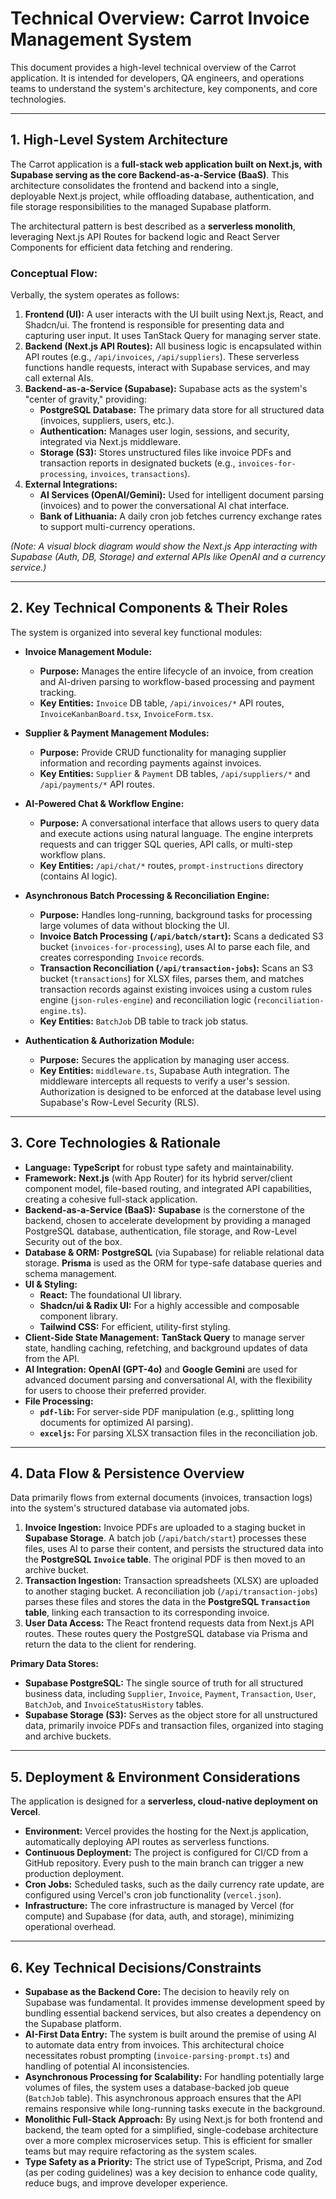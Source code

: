 # Technical Overview: Carrot Invoice Management System

This document provides a high-level technical overview of the Carrot application. It is intended for developers, QA engineers, and operations teams to understand the system's architecture, key components, and core technologies.

---

## 1. High-Level System Architecture

The Carrot application is a **full-stack web application built on Next.js, with Supabase serving as the core Backend-as-a-Service (BaaS)**. This architecture consolidates the frontend and backend into a single, deployable Next.js project, while offloading database, authentication, and file storage responsibilities to the managed Supabase platform.

The architectural pattern is best described as a **serverless monolith**, leveraging Next.js API Routes for backend logic and React Server Components for efficient data fetching and rendering.

### Conceptual Flow:

Verbally, the system operates as follows:
1.  **Frontend (UI):** A user interacts with the UI built using Next.js, React, and Shadcn/ui. The frontend is responsible for presenting data and capturing user input. It uses TanStack Query for managing server state.
2.  **Backend (Next.js API Routes):** All business logic is encapsulated within API routes (e.g., `/api/invoices`, `/api/suppliers`). These serverless functions handle requests, interact with Supabase services, and may call external AIs.
3.  **Backend-as-a-Service (Supabase):** Supabase acts as the system's "center of gravity," providing:
    *   **PostgreSQL Database:** The primary data store for all structured data (invoices, suppliers, users, etc.).
    *   **Authentication:** Manages user login, sessions, and security, integrated via Next.js middleware.
    *   **Storage (S3):** Stores unstructured files like invoice PDFs and transaction reports in designated buckets (e.g., `invoices-for-processing`, `invoices`, `transactions`).
4.  **External Integrations:**
    *   **AI Services (OpenAI/Gemini):** Used for intelligent document parsing (invoices) and to power the conversational AI chat interface.
    *   **Bank of Lithuania:** A daily cron job fetches currency exchange rates to support multi-currency operations.

 *(Note: A visual block diagram would show the Next.js App interacting with Supabase (Auth, DB, Storage) and external APIs like OpenAI and a currency service.)*

---

## 2. Key Technical Components & Their Roles

The system is organized into several key functional modules:

*   **Invoice Management Module:**
    *   **Purpose:** Manages the entire lifecycle of an invoice, from creation and AI-driven parsing to workflow-based processing and payment tracking.
    *   **Key Entities:** `Invoice` DB table, `/api/invoices/*` API routes, `InvoiceKanbanBoard.tsx`, `InvoiceForm.tsx`.

*   **Supplier & Payment Management Modules:**
    *   **Purpose:** Provide CRUD functionality for managing supplier information and recording payments against invoices.
    *   **Key Entities:** `Supplier` & `Payment` DB tables, `/api/suppliers/*` and `/api/payments/*` API routes.

*   **AI-Powered Chat & Workflow Engine:**
    *   **Purpose:** A conversational interface that allows users to query data and execute actions using natural language. The engine interprets requests and can trigger SQL queries, API calls, or multi-step workflow plans.
    *   **Key Entities:** `/api/chat/*` routes, `prompt-instructions` directory (contains AI logic).

*   **Asynchronous Batch Processing & Reconciliation Engine:**
    *   **Purpose:** Handles long-running, background tasks for processing large volumes of data without blocking the UI.
    *   **Invoice Batch Processing (`/api/batch/start`):** Scans a dedicated S3 bucket (`invoices-for-processing`), uses AI to parse each file, and creates corresponding `Invoice` records.
    *   **Transaction Reconciliation (`/api/transaction-jobs`):** Scans an S3 bucket (`transactions`) for XLSX files, parses them, and matches transaction records against existing invoices using a custom rules engine (`json-rules-engine`) and reconciliation logic (`reconciliation-engine.ts`).
    *   **Key Entities:** `BatchJob` DB table to track job status.

*   **Authentication & Authorization Module:**
    *   **Purpose:** Secures the application by managing user access.
    *   **Key Entities:** `middleware.ts`, Supabase Auth integration. The middleware intercepts all requests to verify a user's session. Authorization is designed to be enforced at the database level using Supabase's Row-Level Security (RLS).

---

## 3. Core Technologies & Rationale

*   **Language:** **TypeScript** for robust type safety and maintainability.
*   **Framework:** **Next.js** (with App Router) for its hybrid server/client component model, file-based routing, and integrated API capabilities, creating a cohesive full-stack application.
*   **Backend-as-a-Service (BaaS):** **Supabase** is the cornerstone of the backend, chosen to accelerate development by providing a managed PostgreSQL database, authentication, file storage, and Row-Level Security out of the box.
*   **Database & ORM:** **PostgreSQL** (via Supabase) for reliable relational data storage. **Prisma** is used as the ORM for type-safe database queries and schema management.
*   **UI & Styling:**
    *   **React:** The foundational UI library.
    *   **Shadcn/ui & Radix UI:** For a highly accessible and composable component library.
    *   **Tailwind CSS:** For efficient, utility-first styling.
*   **Client-Side State Management:** **TanStack Query** to manage server state, handling caching, refetching, and background updates of data from the API.
*   **AI Integration:** **OpenAI (GPT-4o)** and **Google Gemini** are used for advanced document parsing and conversational AI, with the flexibility for users to choose their preferred provider.
*   **File Processing:**
    *   **`pdf-lib`:** For server-side PDF manipulation (e.g., splitting long documents for optimized AI parsing).
    *   **`exceljs`:** For parsing XLSX transaction files in the reconciliation job.

---

## 4. Data Flow & Persistence Overview

Data primarily flows from external documents (invoices, transaction logs) into the system's structured database via automated jobs.

1.  **Invoice Ingestion:** Invoice PDFs are uploaded to a staging bucket in **Supabase Storage**. A batch job (`/api/batch/start`) processes these files, uses AI to parse their content, and persists the structured data into the **PostgreSQL `Invoice` table**. The original PDF is then moved to an archive bucket.
2.  **Transaction Ingestion:** Transaction spreadsheets (XLSX) are uploaded to another staging bucket. A reconciliation job (`/api/transaction-jobs`) parses these files and stores the data in the **PostgreSQL `Transaction` table**, linking each transaction to its corresponding invoice.
3.  **User Data Access:** The React frontend requests data from Next.js API routes. These routes query the PostgreSQL database via Prisma and return the data to the client for rendering.

**Primary Data Stores:**
*   **Supabase PostgreSQL:** The single source of truth for all structured business data, including `Supplier`, `Invoice`, `Payment`, `Transaction`, `User`, `BatchJob`, and `InvoiceStatusHistory` tables.
*   **Supabase Storage (S3):** Serves as the object store for all unstructured data, primarily invoice PDFs and transaction files, organized into staging and archive buckets.

---

## 5. Deployment & Environment Considerations

The application is designed for a **serverless, cloud-native deployment on Vercel**.

*   **Environment:** Vercel provides the hosting for the Next.js application, automatically deploying API routes as serverless functions.
*   **Continuous Deployment:** The project is configured for CI/CD from a GitHub repository. Every push to the main branch can trigger a new production deployment.
*   **Cron Jobs:** Scheduled tasks, such as the daily currency rate update, are configured using Vercel's cron job functionality (`vercel.json`).
*   **Infrastructure:** The core infrastructure is managed by Vercel (for compute) and Supabase (for data, auth, and storage), minimizing operational overhead.

---

## 6. Key Technical Decisions/Constraints

*   **Supabase as the Backend Core:** The decision to heavily rely on Supabase was fundamental. It provides immense development speed by bundling essential backend services, but also creates a dependency on the Supabase platform.
*   **AI-First Data Entry:** The system is built around the premise of using AI to automate data entry from invoices. This architectural choice necessitates robust prompting (`invoice-parsing-prompt.ts`) and handling of potential AI inconsistencies.
*   **Asynchronous Processing for Scalability:** For handling potentially large volumes of files, the system uses a database-backed job queue (`BatchJob` table). This asynchronous approach ensures that the API remains responsive while long-running tasks execute in the background.
*   **Monolithic Full-Stack Approach:** By using Next.js for both frontend and backend, the team opted for a simplified, single-codebase architecture over a more complex microservices setup. This is efficient for smaller teams but may require refactoring as the system scales.
*   **Type Safety as a Priority:** The strict use of TypeScript, Prisma, and Zod (as per coding guidelines) was a key decision to enhance code quality, reduce bugs, and improve developer experience.
